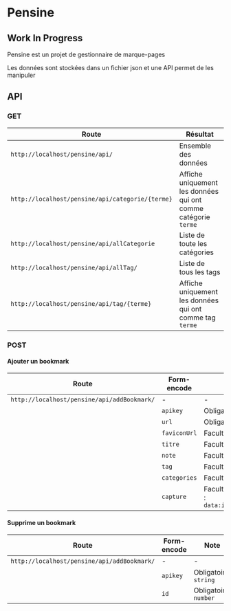 # Pensine

## Work In Progress

Pensine est un projet de gestionnaire de marque-pages

Les données sont stockées dans un fichier json et une API permet de les manipuler


## API

### GET

|Route|Résultat|
|--------|-----|
|`http://localhost/pensine/api/`|Ensemble des données|
|`http://localhost/pensine/api/categorie/{terme}`|Affiche uniquement les données qui ont comme catégorie `terme`|
|`http://localhost/pensine/api/allCategorie`|Liste de toute les catégories|
|`http://localhost/pensine/api/allTag/`|Liste de tous les tags|
|`http://localhost/pensine/api/tag/{terme}`|Affiche uniquement les données qui ont comme tag `terme`|


### POST

#### Ajouter un bookmark

|Route|Form-encode|Note|
|-|---------------|-----|
|`http://localhost/pensine/api/addBookmark/`|-|-|
| | `apikey` | Obligatoire: `string` |
| | `url` | Obligatoire: `string`, url |
| | `faviconUrl` | Facultatif: `string`, url |
| | `titre` | Facultatif :  `string`|
| | `note` | Facultatif:  `string` |
| | `tag` | Facultatif:  `string`, séparé par une virgule |
| | `categories` | Facultatif  `string` |
| | `capture` | Facultatif  `string` image en base 64, exemple :<br>`data:image/jpeg;base64,/9j/4AAQSkZJRgAB...` |

#### Supprime un bookmark 

|Route|Form-encode|Note|
|-|-|-|
|`http://localhost/pensine/api/addBookmark/`|-|-|
| | `apikey` | Obligatoire, `string` |
| | `id` | Obligatoire, `number` |